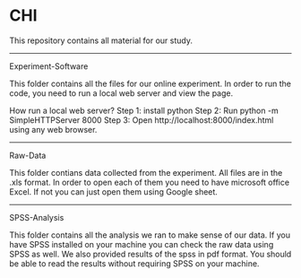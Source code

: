 # CHI

This repository contains all material for our study. 

***************************************
Experiment-Software

This folder contains all the files for our online experiment. In order to run the code, you need to run a local web server and view the page. 

How run a local web server?
   Step 1: install python
   Step 2: Run python -m SimpleHTTPServer 8000
   Step 3: Open http://localhost:8000/index.html using any web browser.
   

***************************************

Raw-Data

This folder contians data collected from the experiment. All files are in the .xls format. In order to open each of them you need to have microsoft office Excel. If not you can just open them using Google sheet.

***************************************

SPSS-Analysis

This folder contains all the analysis we ran to make sense of our data. If you have SPSS installed on your machine you can check the raw data using SPSS as well. We also provided results of the spss in pdf format. You should be able to read the results without requiring SPSS on your machine. 

